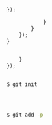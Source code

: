 




```js

});

			}
	    }
	});
}


    }
});



```



```bash
$ git init
```
















```bash
```
    



```bash
```



```bash
```


```bash
$ git add -p
```


```bash
```













```bash
```




```bash
```



```bash
```

